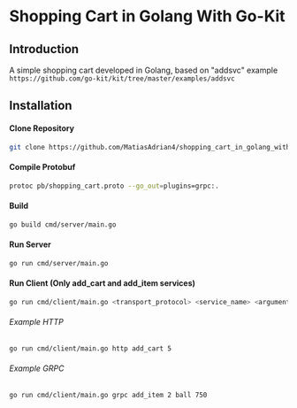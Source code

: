 # Shopping Cart in Golang With Go-Kit

## Introduction

A simple shopping cart developed in Golang, based on "addsvc" example `https://github.com/go-kit/kit/tree/master/examples/addsvc`

## Installation

#### Clone Repository
```bash
git clone https://github.com/MatiasAdrian4/shopping_cart_in_golang_with_go_kit.git
```

#### Compile Protobuf
```bash
protoc pb/shopping_cart.proto --go_out=plugins=grpc:.
```

#### Build
```bash
go build cmd/server/main.go
```

#### Run Server
```bash
go run cmd/server/main.go
```

#### Run Client (Only add_cart and add_item services)
```bash
go run cmd/client/main.go <transport_protocol> <service_name> <arguments>
```
###### Example HTTP
```bash
go run cmd/client/main.go http add_cart 5
```
###### Example GRPC
```bash
go run cmd/client/main.go grpc add_item 2 ball 750
```

